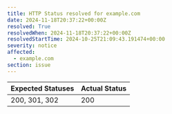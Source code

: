 ```yaml
---
title: HTTP Status resolved for example.com
date: 2024-11-18T20:37:22+00:00Z
resolved: True
resolvedWhen: 2024-11-18T20:37:22+00:00Z
resolvedStartTime: 2024-10-25T21:09:43.191474+00:00
severity: notice
affected:
  - example.com
section: issue
---
```


| Expected Statuses | Actual Status  |
|-------------------|----------------|
| 200, 301, 302 | 200 |
